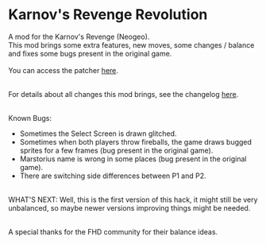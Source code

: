 # Karnov's Revenge Revolution
A mod for the Karnov's Revenge (Neogeo).
<br/>
This mod brings some extra features, new moves, some changes / balance and fixes some bugs present in the original game.
<br/><br/>
You can access the patcher [here](https://gamehackfan.github.io/karnovre/).
<br/><br/>

For details about all changes this mod brings, see the changelog [here](https://github.com/GameHackFan/karnovre/blob/main/changelog).
<br/><br/>

Known Bugs:
- Sometimes the Select Screen is drawn glitched.
- Sometimes when both players throw fireballs, the game draws bugged sprites for a few frames (bug present in the original game).
- Marstorius name is wrong in some places (bug present in the original game).
- There are switching side differences between P1 and P2.
<br/><br/>


WHAT'S NEXT: Well, this is the first version of this hack, it might still be very unbalanced, so maybe newer versions improving things might be needed.
<br/><br/>

A special thanks for the FHD community for their balance ideas.